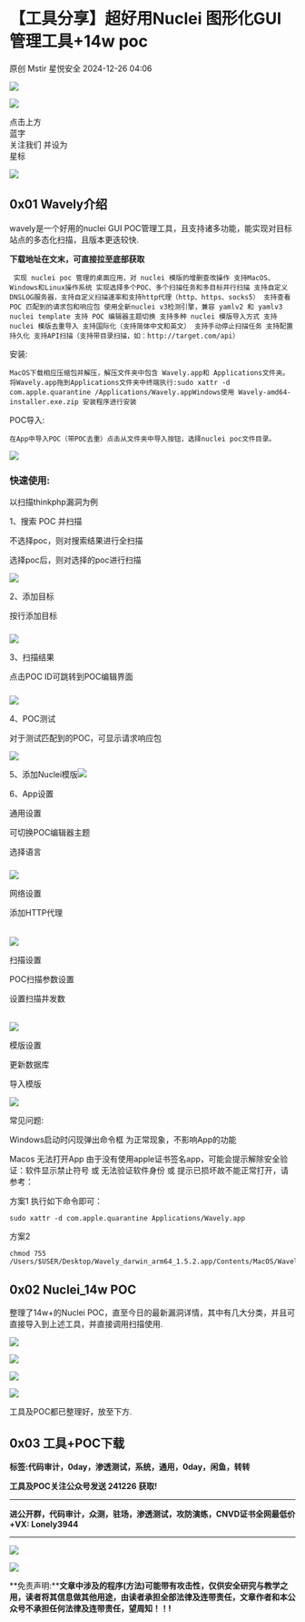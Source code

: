 #  【工具分享】超好用Nuclei 图形化GUI管理工具+14w poc   
原创 Mstir  星悦安全   2024-12-26 04:06  
  
![](https://mmbiz.qpic.cn/mmbiz_png/J7IPO94Qju9FTugulOKxWfnjYuhwWcBzRf5mLyA8anmiaoXkQZgtANooNPL4hbJicp0lOoibMDpkIQiaO88d4psQCw/640 "")  
  
![](https://mmbiz.qpic.cn/mmbiz_png/jMdTfMECSV10PfPI4lwN5vCxJ3kc2FoHl7zfNk7cWapbmejhVzicyLPKdLnU7V3u8GwZ0qb8aed1HW6DtG3ic5dw/640 "")  
  
点击上方  
蓝字  
关注我们 并设为  
星标  
  
![](https://mmbiz.qpic.cn/mmbiz_png/J7IPO94Qju9FTugulOKxWfnjYuhwWcBzNp3yfnwWrcF0DcKr27Zc4PQCiaoyhHg7ibojqgfRjictIicb6YtY1emIaw/640 "")  
  
## 0x01 Wavely介绍  
  
wavely是一个好用的nuclei GUI POC管理工具，且支持诸多功能，能实现对目标站点的多态化扫描，且版本更迭较快.   
  
**下载地址在文末，可直接拉至底部获取**  
  
```
 实现 nuclei poc 管理的桌面应用，对 nuclei 模版的增删查改操作 支持MacOS、Windows和Linux操作系统 实现选择多个POC、多个扫描任务和多目标并行扫描 支持自定义 DNSLOG服务器，支持自定义扫描速率和支持http代理（http、https、socks5） 支持查看 POC 匹配到的请求包和响应包 使用全新nuclei v3检测引擎，兼容 yamlv2 和 yamlv3 nuclei template 支持 POC 编辑器主题切换 支持多种 nuclei 模版导入方式 支持 nuclei 模版去重导入 支持国际化（支持简体中文和英文） 支持手动停止扫描任务 支持配置持久化 支持API扫描（支持带目录扫描，如：http://target.com/api）
```  
  
  
安装:  
  
```
MacOS下载相应压缩包并解压，解压文件夹中包含 Wavely.app和 Applications文件夹。将Wavely.app拖到Applications文件夹中终端执行:sudo xattr -d com.apple.quarantine /Applications/Wavely.appWindows使用 Wavely-amd64-installer.exe.zip 安装程序进行安装
```  
  
  
POC导入:  
  
```
在App中导入POC（带POC去重）点击从文件夹中导入按钮，选择nuclei poc文件目录。
```  
  
  
![](https://mmbiz.qpic.cn/sz_mmbiz_png/uicic8KPZnD5ebwBhbwsBEaMlGlibpawicM6KX6Guc9CEW616mRkYn9iaQicAOKFicJrTOicq6fLRFr4ibBQ4GricwUsWeog/640?wx_fmt=png&from=appmsg "")  
### 快速使用:  
  
以扫描thinkphp漏洞为例  
  
1、搜索 POC 并扫描  
  
不选择poc，则对搜索结果进行全扫描  
  
选择poc后，则对选择的poc进行扫描  
  
![](https://mmbiz.qpic.cn/sz_mmbiz_png/uicic8KPZnD5ebwBhbwsBEaMlGlibpawicM6E2iaAP0h4Hs37MJ80SsIicZVQOTzLIaGr4Uh35cwftG7C7kn4VlCm4zA/640?wx_fmt=png&from=appmsg "")  
  
2、添加目标  
  
按行添加目标  
#####   
  
![](https://mmbiz.qpic.cn/sz_mmbiz_png/uicic8KPZnD5ebwBhbwsBEaMlGlibpawicM6USKmPa7CTA6jo1cy6QJYHojB5QoYj1JfFet40Ss8WNMBolHpd4zdJQ/640?wx_fmt=png&from=appmsg "")  
  
3、扫描结果  
  
点击POC ID可跳转到POC编辑界面  
#####   
  
![](https://mmbiz.qpic.cn/sz_mmbiz_png/uicic8KPZnD5ebwBhbwsBEaMlGlibpawicM6faC6ZV1gcSw1CTVbNpibqO5zVmkh0uQ2D666LAxcHo6pTJ8WVFUIuvg/640?wx_fmt=png&from=appmsg "")  
  
4、POC测试  
  
对于测试匹配到的POC，可显示请求响应包  
  
![](https://mmbiz.qpic.cn/sz_mmbiz_png/uicic8KPZnD5ebwBhbwsBEaMlGlibpawicM6QNZURmX9Dr2z0LbTBOr3TbINkyVkWv1GzvXwUJpqSwDRJZJVthFBAg/640?wx_fmt=png&from=appmsg "")  
  
5、添加Nuclei模版![](https://mmbiz.qpic.cn/sz_mmbiz_png/uicic8KPZnD5ebwBhbwsBEaMlGlibpawicM6Oef2vGJVHcKgXUexIAlJcuHXFTTbSMA8YctlcrKhTYTAJSZXX1MwiaA/640?wx_fmt=png&from=appmsg "")  
  
  
6、App设置  
  
通用设置  
  
可切换POC编辑器主题  
  
选择语言  
#####   
  
![](https://mmbiz.qpic.cn/sz_mmbiz_png/uicic8KPZnD5ebwBhbwsBEaMlGlibpawicM6ldKalE8vjy7ib7dBKCWayRfJAAVb8F36WA5gCvrPnFAJBaicdl4E92ww/640?wx_fmt=png&from=appmsg "")  
  
网络设置  
  
添加HTTP代理  
######   
  
![](https://mmbiz.qpic.cn/sz_mmbiz_png/uicic8KPZnD5ebwBhbwsBEaMlGlibpawicM6DeO6icaI7Y6y8SfuLCV8DXdxNA95Ky5V5RF54HC6B9w3LumBHUW3NlQ/640?wx_fmt=png&from=appmsg "")  
  
扫描设置  
  
POC扫描参数设置  
  
设置扫描并发数  
######   
  
![](https://mmbiz.qpic.cn/sz_mmbiz_png/uicic8KPZnD5ebwBhbwsBEaMlGlibpawicM6DhficyaIKIlf3rtWokIcmWAPPUcY2Fr9uzR7DeM8cKWd3odKCW5NbOA/640?wx_fmt=png&from=appmsg "")  
  
模版设置  
  
更新数据库  
  
导入模版  
  
![](https://mmbiz.qpic.cn/sz_mmbiz_png/uicic8KPZnD5ebwBhbwsBEaMlGlibpawicM6JXTI1me3WFJala9YhOt8dibqvZR7NrkLS6xpveFKicsWspZjPibuhiaTqg/640?wx_fmt=png&from=appmsg "")  
  
  
常见问题:  
  
Windows启动时闪现弹出命令框 为正常现象，不影响App的功能  
  
Macos 无法打开App 由于没有使用apple证书签名app，可能会提示解除安全验证：软件显示禁止符号 或 无法验证软件身份 或 提示已损坏故不能正常打开，请参考：  
  
方案1 执行如下命令即可：  
```
sudo xattr -d com.apple.quarantine Applications/Wavely.app
```  
  
方案2  
```
chmod 755 /Users/$USER/Desktop/Wavely_darwin_arm64_1.5.2.app/Contents/MacOS/Wavely
```  
  
## 0x02 Nuclei_14w POC  
  
整理了14w+的Nuclei POC，直至今日的最新漏洞详情，其中有几大分类，并且可直接导入到上述工具，并直接调用扫描使用.  
  
![](https://mmbiz.qpic.cn/sz_mmbiz_png/uicic8KPZnD5ebwBhbwsBEaMlGlibpawicM6ESUV4g0uT9ibcYwnAVo4m33FhK3WDN8nYfxg8tfRIEyibyoXTWzwFibkg/640?wx_fmt=png&from=appmsg "")  
  
![](https://mmbiz.qpic.cn/sz_mmbiz_png/uicic8KPZnD5ebwBhbwsBEaMlGlibpawicM61KQP18oLRZEFUaUvSSK8Na2xZIApLWAibyv7GibAP0e1AKr8B7yyIbJA/640?wx_fmt=png&from=appmsg "")  
  
![](https://mmbiz.qpic.cn/sz_mmbiz_png/uicic8KPZnD5ebwBhbwsBEaMlGlibpawicM6bj1ho80RcdXBNUPwtggJjZJqIvnMgicVOf7OLft5okm9udciaDNIJZZg/640?wx_fmt=png&from=appmsg "")  
  
![](https://mmbiz.qpic.cn/sz_mmbiz_png/uicic8KPZnD5ebwBhbwsBEaMlGlibpawicM6SvmLIPeveS3ibCibfGBTE9Nt1nfZKww9ibQg8M0H3YcRHBlV4R8KLDboQ/640?wx_fmt=png&from=appmsg "")  
  
工具及POC都已整理好，放至下方.  
## 0x03 工具+POC下载  
  
**标签:代码审计，0day，渗透测试，系统，通用，0day，闲鱼，转转**  
  
**工具及POC关注公众号发送 241226 获取!**  
  
  
  
****  
**进公开群，代码审计，众测，驻场，渗透测试，攻防演练，CNVD证书全网最低价+VX: Lonely3944**  
  
****  
![](https://mmbiz.qpic.cn/sz_mmbiz_png/uicic8KPZnD5erbVnIkcnTFIEZy9wXJARfhbPBGic08dIfyq6cCbZdhlLkQETGMqZfcZ4FxH5meYTWZAReibE9ZZcA/640?wx_fmt=png&from=appmsg "")  
  
![](https://mmbiz.qpic.cn/sz_mmbiz_jpg/uicic8KPZnD5erbVnIkcnTFIEZy9wXJARfGm5tc2via1EPictNibZVv7KiaQ3fIQQzxTaJibWDFmw6QaNzYicxTR3ye93g/640?wx_fmt=jpeg "")  
  
**免责声明:****文章中涉及的程序(方法)可能带有攻击性，仅供安全研究与教学之用，读者将其信息做其他用途，由读者承担全部法律及连带责任，文章作者和本公众号不承担任何法律及连带责任，望周知！！!**  
  

